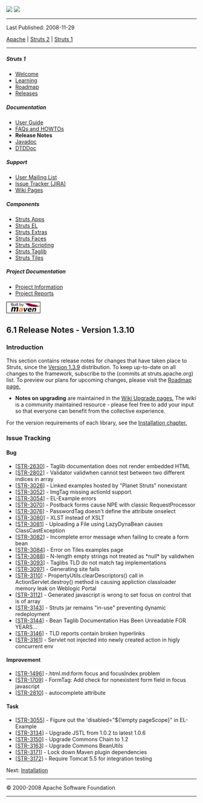 <span id="bannerLeft">[![](http://www.apache.org/images/asf-logo.gif)](http://www.apache.org/)</span> <span id="bannerRight">[![](../images/struts.gif)]()</span>

------------------------------------------------------------------------

Last Published: 2008-11-29

[Apache](http://www.apache.org/) | [Struts 2](../2.x/) | [Struts 1](../1.x/)

------------------------------------------------------------------------

##### Struts 1

-   [Welcome](../index.html.md)
-   [Learning](../learning.html.md)
-   [Roadmap](../roadmap.html.md)
-   [Releases](../downloads.html.md)

##### Documentation

-   [User Guide](../userGuide/index.html.md)
-   [FAQs and HOWTOs](../faqs/index.html.md)
-   **Release Notes**
-   [Javadoc](../apidocs/index.html.md)
-   [DTDDoc](../dtddoc/index.html.md)

##### Support

-   [User Mailing List](../mail.html.md)
-   [Issue Tracker (JIRA)](http://issues.apache.org/struts/)
-   [Wiki Pages](http://wiki.apache.org/struts/)

##### Components

-   [Struts Apps](../struts-apps/index.html.md)
-   [Struts EL](../struts-el/index.html.md)
-   [Struts Extras](../struts-extras/index.html.md)
-   [Struts Faces](../struts-faces/index.html.md)
-   [Struts Scripting](../struts-scripting/index.html.md)
-   [Struts Taglib](../struts-taglib/index.html.md)
-   [Struts Tiles](../struts-tiles/index.html.md)

##### Project Documentation

-   [Project Information](../project-info.html.md)
-   [Project Reports](../project-reports.html.md)

[![Built by Maven](../images/logos/maven-feather.png)](http://maven.apache.org/ "Built by Maven")

<span id="a6.1_Release_Notes_-_Version_1.3.10"></span>6.1 Release Notes - Version 1.3.10
----------------------------------------------------------------------------------------

<span id="release_notes"></span>
### <span id="Introduction"></span>Introduction

This section contains release notes for changes that have taken place to Struts, since the [Version 1.3.9](release-notes-1_3_9.html.md) distribution. To keep up-to-date on all changes to the framework, subscribe to the (commits at struts.apache.org) list. To preview our plans for upcoming changes, please visit the [Roadmap page.](../roadmap.html)

-   **Notes on upgrading** are maintained in the [Wiki Upgrade pages.](http://wiki.apache.org/struts/StrutsUpgrade) The wiki is a community maintained resource - please feel free to add your input so that everyone can benefit from the collective experience.

For the version requirements of each library, see the [Installation chapter.](installation.html.md)

<span id="Highlight"></span>
### <span id="Issue_Tracking"></span>Issue Tracking

#### Bug

-   [[STR-2630](https://issues.apache.org/struts/browse/STR-2630)] - Taglib documentation does not render embedded HTML
-   [[STR-2802](https://issues.apache.org/struts/browse/STR-2802)] - Validator validwhen cannot test between two different indices in array
-   [[STR-3026](https://issues.apache.org/struts/browse/STR-3026)] - Linked examples hosted by "Planet Struts" nonexistant
-   [[STR-3052](https://issues.apache.org/struts/browse/STR-3052)] - ImgTag missing actionId support
-   [[STR-3054](https://issues.apache.org/struts/browse/STR-3054)] - EL-Example errors
-   [[STR-3070](https://issues.apache.org/struts/browse/STR-3070)] - Postback forms cause NPE with classic RequestProcessor
-   [[STR-3076](https://issues.apache.org/struts/browse/STR-3076)] - PasswordTag doesn't define the attribute onselect
-   [[STR-3080](https://issues.apache.org/struts/browse/STR-3080)] - XLST instead of XSLT
-   [[STR-3081](https://issues.apache.org/struts/browse/STR-3081)] - Uploading a File using LazyDynaBean causes ClassCastException
-   [[STR-3082](https://issues.apache.org/struts/browse/STR-3082)] - Incomplete error message when failing to create a form bean
-   [[STR-3084](https://issues.apache.org/struts/browse/STR-3084)] - Error on Tiles examples page
-   [[STR-3088](https://issues.apache.org/struts/browse/STR-3088)] - N-length empty strings not treated as \*null\* by validwhen
-   [[STR-3093](https://issues.apache.org/struts/browse/STR-3093)] - Taglibs TLD do not match tag implementations
-   [[STR-3097](https://issues.apache.org/struts/browse/STR-3097)] - Generating site fails
-   [[STR-3110](https://issues.apache.org/struts/browse/STR-3110)] - PropertyUtils.clearDescriptors() call in ActionServlet.destroy() method is causing appliction classloader memory leak on Weblogic Portal
-   [[STR-3112](https://issues.apache.org/struts/browse/STR-3112)] - Generated javascript is wrong to set focus on control that is of array
-   [[STR-3143](https://issues.apache.org/struts/browse/STR-3143)] - Struts jar remains "in-use" preventing dynamic redeployment
-   [[STR-3144](https://issues.apache.org/struts/browse/STR-3144)] - Bean Taglib Documentation Has Been Unreadable FOR YEARS...
-   [[STR-3146](https://issues.apache.org/struts/browse/STR-3146)] - TLD reports contain broken hyperlinks
-   [[STR-3161](https://issues.apache.org/struts/browse/STR-3161)] - Servlet not injected into newly created action in higly concurrent env

#### Improvement

-   [[STR-1496](https://issues.apache.org/struts/browse/STR-1496)] -.html.md:form focus and focusIndex problem
-   [[STR-1709](https://issues.apache.org/struts/browse/STR-1709)] - FormTag: Add check for nonexistent form field in focus javascript
-   [[STR-2810](https://issues.apache.org/struts/browse/STR-2810)] - autocomplete attribute

#### Task

-   [[STR-3055](https://issues.apache.org/struts/browse/STR-3055)] - Figure out the 'disabled="${!empty pageScope}" in EL-Example
-   [[STR-3134](https://issues.apache.org/struts/browse/STR-3134)] - Upgrade JSTL from 1.0.2 to latest 1.0.6
-   [[STR-3150](https://issues.apache.org/struts/browse/STR-3150)] - Upgrade Commons Chain to 1.2
-   [[STR-3163](https://issues.apache.org/struts/browse/STR-3163)] - Upgrade Commons BeanUtils
-   [[STR-3171](https://issues.apache.org/struts/browse/STR-3171)] - Lock down Maven plugin dependencies
-   [[STR-3172](https://issues.apache.org/struts/browse/STR-3172)] - Require Tomcat 5.5 for integration testing

Next: [Installation](installation.html.md)

------------------------------------------------------------------------

© 2000-2008 Apache Software Foundation

------------------------------------------------------------------------


